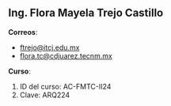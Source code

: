 ## Ing. Flora Mayela Trejo Castillo
**Correos**:
- ftrejo@itcj.edu.mx
- flora.tc@cdjuarez.tecnm.mx

**Curso**:
1. ID del curso: AC-FMTC-II24
2. Clave: ARQ224